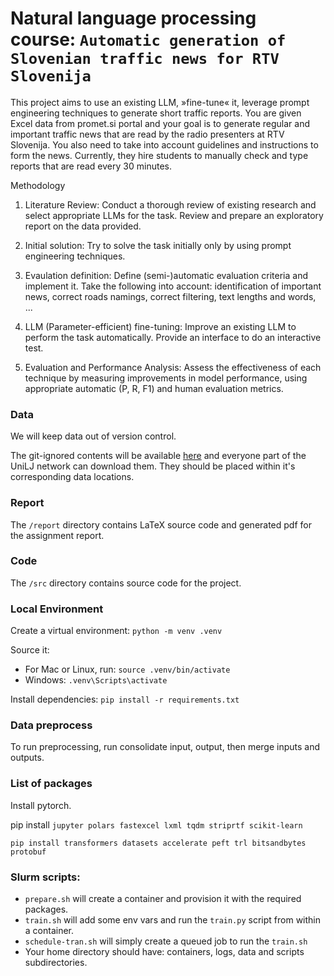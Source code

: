 # Natural language processing course: `Automatic generation of Slovenian traffic news for RTV Slovenija`

This project aims to use an existing LLM, »fine-tune« it, leverage prompt engineering techniques to generate short traffic reports. You are given Excel data from promet.si portal and your goal is to generate regular and important traffic news that are read by the radio presenters at RTV Slovenija. You also need to take into account guidelines and instructions to form the news. Currently, they hire students to manually check and type reports that are read every 30 minutes.

Methodology

1. Literature Review: Conduct a thorough review of existing research and select appropriate LLMs for the task. Review and prepare an exploratory report on the data provided.

2. Initial solution: Try to solve the task initially only by using prompt engineering techniques.

3. Evaulation definition: Define (semi-)automatic evaluation criteria and implement it. Take the following into account: identification of important news, correct roads namings, correct filtering, text lengths and words, ...

4. LLM (Parameter-efficient) fine-tuning: Improve an existing LLM to perform the task automatically. Provide an interface to do an interactive test.

5. Evaluation and Performance Analysis: Assess the effectiveness of each technique by measuring improvements in model performance, using appropriate automatic (P, R, F1) and human evaluation metrics.

### Data

We will keep data out of version control.

The git-ignored contents will be available [here](https://unilj-my.sharepoint.com/:f:/g/personal/ms88481_student_uni-lj_si/Eg-AwdBXjatHhmnU9rrx2B0BQ0d61h3-_Jks1pwqtcrYBQ?e=6NGF0B) and everyone part of the UniLJ network can download them. They should be placed within it's corresponding data locations.

### Report

The `/report` directory contains LaTeX source code and generated pdf for the assignment report.

### Code

The `/src` directory contains source code for the project.

### Local Environment

Create a virtual environment: `python -m venv .venv`

Source it:

- For Mac or Linux, run: `source .venv/bin/activate`
- Windows: `.venv\Scripts\activate`

Install dependencies: `pip install -r requirements.txt`

### Data preprocess

To run preprocessing, run consolidate input, output, then merge inputs and outputs.

### List of packages

Install pytorch.

pip install `jupyter polars fastexcel lxml tqdm striprtf scikit-learn`

`pip install transformers datasets accelerate peft trl bitsandbytes protobuf`

### Slurm scripts:

- `prepare.sh` will create a container and provision it with the required packages.
- `train.sh` will add some env vars and run the `train.py` script from within a container.
- `schedule-tran.sh` will simply create a queued job to run the `train.sh`
- Your home directory should have: containers, logs, data and scripts subdirectories.
